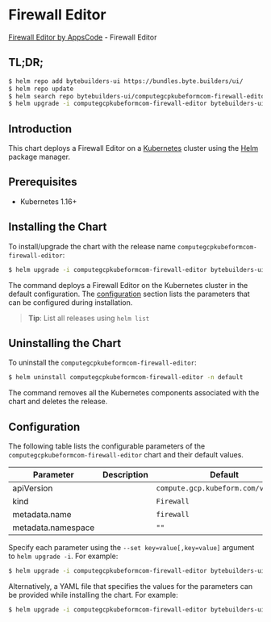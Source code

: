 # Firewall Editor

[Firewall Editor by AppsCode](https://byte.builders) - Firewall Editor

## TL;DR;

```bash
$ helm repo add bytebuilders-ui https://bundles.byte.builders/ui/
$ helm repo update
$ helm search repo bytebuilders-ui/computegcpkubeformcom-firewall-editor --version=v0.4.18
$ helm upgrade -i computegcpkubeformcom-firewall-editor bytebuilders-ui/computegcpkubeformcom-firewall-editor -n default --create-namespace --version=v0.4.18
```

## Introduction

This chart deploys a Firewall Editor on a [Kubernetes](http://kubernetes.io) cluster using the [Helm](https://helm.sh) package manager.

## Prerequisites

- Kubernetes 1.16+

## Installing the Chart

To install/upgrade the chart with the release name `computegcpkubeformcom-firewall-editor`:

```bash
$ helm upgrade -i computegcpkubeformcom-firewall-editor bytebuilders-ui/computegcpkubeformcom-firewall-editor -n default --create-namespace --version=v0.4.18
```

The command deploys a Firewall Editor on the Kubernetes cluster in the default configuration. The [configuration](#configuration) section lists the parameters that can be configured during installation.

> **Tip**: List all releases using `helm list`

## Uninstalling the Chart

To uninstall the `computegcpkubeformcom-firewall-editor`:

```bash
$ helm uninstall computegcpkubeformcom-firewall-editor -n default
```

The command removes all the Kubernetes components associated with the chart and deletes the release.

## Configuration

The following table lists the configurable parameters of the `computegcpkubeformcom-firewall-editor` chart and their default values.

|     Parameter      | Description |                    Default                     |
|--------------------|-------------|------------------------------------------------|
| apiVersion         |             | <code>compute.gcp.kubeform.com/v1alpha1</code> |
| kind               |             | <code>Firewall</code>                          |
| metadata.name      |             | <code>firewall</code>                          |
| metadata.namespace |             | <code>""</code>                                |


Specify each parameter using the `--set key=value[,key=value]` argument to `helm upgrade -i`. For example:

```bash
$ helm upgrade -i computegcpkubeformcom-firewall-editor bytebuilders-ui/computegcpkubeformcom-firewall-editor -n default --create-namespace --version=v0.4.18 --set apiVersion=compute.gcp.kubeform.com/v1alpha1
```

Alternatively, a YAML file that specifies the values for the parameters can be provided while
installing the chart. For example:

```bash
$ helm upgrade -i computegcpkubeformcom-firewall-editor bytebuilders-ui/computegcpkubeformcom-firewall-editor -n default --create-namespace --version=v0.4.18 --values values.yaml
```
